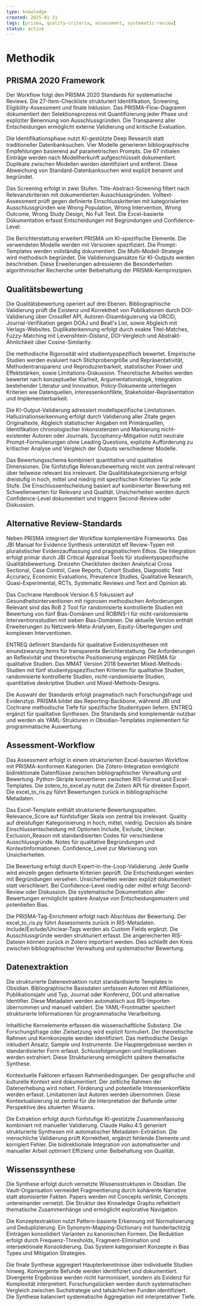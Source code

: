 ```yaml
---
type: knowledge
created: 2025-01-31
tags: [prisma, quality-criteria, assessment, systematic-review]
status: active
---
```


# Methodik

## PRISMA 2020 Framework

Der Workflow folgt den PRISMA 2020 Standards für systematische Reviews. Die 27-Item-Checkliste strukturiert Identifikation, Screening, Eligibility-Assessment und finale Inklusion. Das PRISMA-Flow-Diagramm dokumentiert den Selektionsprozess mit Quantifizierung jeder Phase und expliziter Benennung von Ausschlussgründen. Die Transparenz aller Entscheidungen ermöglicht externe Validierung und kritische Evaluation.

Die Identifikationsphase nutzt KI-gestützte Deep Research statt traditioneller Datenbanksuchen. Vier Modelle generieren bibliographische Empfehlungen basierend auf parametrischen Prompts. Die 67 initialen Einträge werden nach Modellherkunft aufgeschlüsselt dokumentiert. Duplikate zwischen Modellen werden identifiziert und entfernt. Diese Abweichung von Standard-Datenbanksuchen wird explizit benannt und begründet.

Das Screening erfolgt in zwei Stufen. Title-Abstract-Screening filtert nach Relevanzkriterien mit dokumentierten Ausschlussgründen. Volltext-Assessment prüft gegen definierte Einschlusskriterien mit kategorisierten Ausschlussgründen wie Wrong Population, Wrong Intervention, Wrong Outcome, Wrong Study Design, No Full Text. Die Excel-basierte Dokumentation erfasst Entscheidungen mit Begründungen und Confidence-Level.

Die Berichterstattung erweitert PRISMA um KI-spezifische Elemente. Die verwendeten Modelle werden mit Versionen spezifiziert. Die Prompt-Templates werden vollständig dokumentiert. Die Multi-Modell-Strategie wird methodisch begründet. Die Validierungsansätze für KI-Outputs werden beschrieben. Diese Erweiterungen adressieren die Besonderheiten algorithmischer Recherche unter Beibehaltung der PRISMA-Kernprinzipien.

## Qualitätsbewertung

Die Qualitätsbewertung operiert auf drei Ebenen. Bibliographische Validierung prüft die Existenz und Korrektheit von Publikationen durch DOI-Validierung über CrossRef API, Autoren-Disambiguierung via ORCID, Journal-Verifikation gegen DOAJ und Beall's List, sowie Abgleich mit Verlags-Websites. Duplikaterkennung erfolgt durch exakte Titel-Matches, Fuzzy-Matching mit Levenshtein-Distanz, DOI-Vergleich und Abstrakt-Ähnlichkeit über Cosine-Similarity.

Die methodische Rigorosität wird studientypspezifisch bewertet. Empirische Studien werden evaluiert nach Stichprobengröße und Repräsentativität, Methodentransparenz und Reproduzierbarkeit, statistischer Power und Effektstärken, sowie Limitations-Diskussion. Theoretische Arbeiten werden bewertet nach konzeptueller Klarheit, Argumentationslogik, Integration bestehender Literatur und Innovation. Policy-Dokumente unterliegen Kriterien wie Datenquellen, Interessenkonflikte, Stakeholder-Repräsentation und Implementierbarkeit.

Die KI-Output-Validierung adressiert modellspezifische Limitationen. Halluzinationserkennung erfolgt durch Validierung aller Zitate gegen Originaltexte, Abgleich statistischer Angaben mit Primärquellen, Identifikation chronologischer Inkonsistenzen und Markierung nicht-existenter Autoren oder Journals. Sycophancy-Mitigation nutzt neutrale Prompt-Formulierungen ohne Leading Questions, explizite Aufforderung zu kritischer Analyse und Vergleich der Outputs verschiedener Modelle.

Das Bewertungsschema kombiniert quantitative und qualitative Dimensionen. Die fünfstufige Relevanzbewertung reicht von zentral relevant über teilweise relevant bis irrelevant. Die Qualitätskategorisierung erfolgt dreistufig in hoch, mittel und niedrig mit spezifischen Kriterien für jede Stufe. Die Einschlussentscheidung basiert auf kombinierter Bewertung mit Schwellenwerten für Relevanz und Qualität. Unsicherheiten werden durch Confidence-Level dokumentiert und triggern Second-Review oder Diskussion.

## Alternative Review-Standards

Neben PRISMA integriert der Workflow komplementäre Frameworks. Das JBI Manual for Evidence Synthesis unterstützt elf Review-Typen mit pluralistischer Evidenzauffassung und pragmatischem Ethos. Die Integration erfolgt primär durch JBI Critical Appraisal Tools für studientypspezifische Qualitätsbewertung. Dreizehn Checklisten decken Analytical Cross Sectional, Case Control, Case Reports, Cohort Studies, Diagnostic Test Accuracy, Economic Evaluations, Prevalence Studies, Qualitative Research, Quasi-Experimental, RCTs, Systematic Reviews und Text and Opinion ab.

Das Cochrane Handbook Version 6.5 fokussiert auf Gesundheitsinterventionen mit rigorosen methodischen Anforderungen. Relevant sind das RoB 2 Tool für randomisierte kontrollierte Studien mit Bewertung von fünf Bias-Domänen und ROBINS-I für nicht-randomisierte Interventionsstudien mit sieben Bias-Domänen. Die aktuelle Version enthält Erweiterungen zu Netzwerk-Meta-Analysen, Equity-Überlegungen und komplexen Interventionen.

ENTREQ definiert Standards für qualitative Evidenzsynthesen mit einundzwanzig Items für transparente Berichterstattung. Die Anforderungen an Reflexivität und theoretische Positionierung ergänzen PRISMA für qualitative Studien. Das MMAT Version 2018 bewertet Mixed-Methods-Studien mit fünf studientypspezifischen Kriterien für qualitative Studien, randomisierte kontrollierte Studien, nicht-randomisierte Studien, quantitative deskriptive Studien und Mixed-Methods-Designs.

Die Auswahl der Standards erfolgt pragmatisch nach Forschungsfrage und Evidenztyp. PRISMA bildet das Reporting-Backbone, während JBI und Cochrane methodische Tiefe für spezifische Studientypen liefern. ENTREQ ergänzt für qualitative Synthesen. Die Standards sind komplementär nutzbar und werden als YAML-Strukturen in Obsidian-Templates implementiert für programmatische Auswertung.

## Assessment-Workflow

Das Assessment erfolgt in einem strukturierten Excel-basierten Workflow mit PRISMA-konformen Kategorien. Die Zotero-Integration ermöglicht bidirektionale Datenflüsse zwischen bibliographischer Verwaltung und Bewertung. Python-Skripte konvertieren zwischen RIS-Format und Excel-Templates. Die zotero_to_excel.py nutzt die Zotero API für direkten Export. Die excel_to_ris.py führt Bewertungen zurück in bibliographische Metadaten.

Das Excel-Template enthält strukturierte Bewertungsspalten. Relevance_Score auf fünfstufiger Skala von zentral bis irrelevant. Quality auf dreistufiger Kategorisierung in hoch, mittel, niedrig. Decision als binäre Einschlussentscheidung mit Optionen Include, Exclude, Unclear. Exclusion_Reason mit standardisierten Codes für verschiedene Ausschlussgründe. Notes für qualitative Begründungen und Kontextinformationen. Confidence_Level zur Markierung von Unsicherheiten.

Die Bewertung erfolgt durch Expert-in-the-Loop-Validierung. Jede Quelle wird einzeln gegen definierte Kriterien geprüft. Die Entscheidungen werden mit Begründungen versehen. Unsicherheiten werden explizit dokumentiert statt verschleiert. Bei Confidence-Level niedrig oder mittel erfolgt Second-Review oder Diskussion. Die systematische Dokumentation aller Bewertungen ermöglicht spätere Analyse von Entscheidungsmustern und potentiellen Bias.

Die PRISMA-Tag-Enrichment erfolgt nach Abschluss der Bewertung. Der excel_to_ris.py führt Assessments zurück in RIS-Metadaten. Include/Exclude/Unclear-Tags werden als Custom Fields ergänzt. Die Ausschlussgründe werden strukturiert erfasst. Die angereicherten RIS-Dateien können zurück in Zotero importiert werden. Dies schließt den Kreis zwischen bibliographischer Verwaltung und systematischer Bewertung.

## Datenextraktion

Die strukturierte Datenextraktion nutzt standardisierte Templates in Obsidian. Bibliographische Basisdaten umfassen Autoren mit Affiliationen, Publikationsjahr und Typ, Journal oder Konferenz, DOI und alternative Identifier. Diese Metadaten werden automatisch aus RIS-Importen übernommen und manuell validiert. Die YAML-Frontmatter speichert strukturierte Informationen für programmatische Verarbeitung.

Inhaltliche Kernelemente erfassen die wissenschaftliche Substanz. Die Forschungsfrage oder Zielsetzung wird explizit formuliert. Der theoretische Rahmen und Kernkonzepte werden identifiziert. Das methodische Design inkludiert Ansatz, Sample und Instrumente. Die Hauptergebnisse werden in standardisierter Form erfasst. Schlussfolgerungen und Implikationen werden extrahiert. Diese Strukturierung ermöglicht spätere thematische Synthese.

Kontextuelle Faktoren erfassen Rahmenbedingungen. Der geografische und kulturelle Kontext wird dokumentiert. Der zeitliche Rahmen der Datenerhebung wird notiert. Förderung und potentielle Interessenkonflikte werden erfasst. Limitationen laut Autoren werden übernommen. Diese Kontextualisierung ist zentral für die Interpretation der Befunde unter Perspektive des situierten Wissens.

Die Extraktion erfolgt durch fünfstufige KI-gestützte Zusammenfassung kombiniert mit manueller Validierung. Claude Haiku 4.5 generiert strukturierte Synthesen mit automatischer Metadaten-Extraktion. Die menschliche Validierung prüft Korrektheit, ergänzt fehlende Elemente und korrigiert Fehler. Die bidirektionale Integration von automatisierter und manueller Arbeit optimiert Effizienz unter Beibehaltung von Qualität.

## Wissenssynthese

Die Synthese erfolgt durch vernetzte Wissensstrukturen in Obsidian. Die Vault-Organisation vermeidet Fragmentierung durch kohärente Narrative statt atomisierter Fakten. Papers werden mit Concepts verlinkt, Concepts untereinander vernetzt. Die Struktur des Knowledge Graphs reflektiert thematische Zusammenhänge und ermöglicht explorative Navigation.

Die Konzeptextraktion nutzt Pattern-basierte Erkennung mit Normalisierung und Deduplizierung. Ein Synonym-Mapping-Dictionary mit hundertachtzig Einträgen konsolidiert Varianten zu kanonischen Formen. Die Reduktion erfolgt durch Frequenz-Thresholds, Fragment-Elimination und intersektionale Konsolidierung. Das System kategorisiert Konzepte in Bias Types und Mitigation Strategies.

Die finale Synthese aggregiert Haupterkenntnisse über individuelle Studien hinweg. Konvergente Befunde werden identifiziert und dokumentiert. Divergente Ergebnisse werden nicht harmonisiert, sondern als Evidenz für Komplexität interpretiert. Forschungslücken werden durch systematischen Vergleich zwischen Suchstrategie und tatsächlichen Funden identifiziert. Die Synthese balanciert systematische Aggregation mit interpretativer Tiefe.
